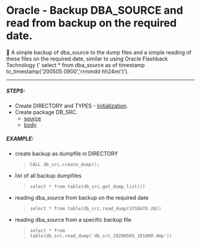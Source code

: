# Oracle - Backup DBA_SOURCE and read from backup on the required date.

📝 A simple backup of dba_source to the dump files and a simple reading of these files on the required date, similar to using Oracle Flashback Technology (' select * from dba_source as of timestamp to_timestamp('200505 0900','rrmmdd hh24mi')').
***

##### STEPS:
 * Create DIRECTORY and TYPES - [Initialization](/utils/db_src/initialization.ddl). 
 * Create package DB_SRC.
    * [source](db_src.pks)
    * [body](db_src.pkb)

##### EXAMPLE:
* create backup as dumpfile in DIRECTORY
    >     CALL db_src.create_dump();
* list of all backup dumpfiles
    >     select * from table(db_src.get_dump_list())
* reading dba_source from backup on the required date
    >     select * from table(db_src.read_dump(SYSDATE-20))
* reading dba_source from a specific backup file
    >     select * from table(db_src.read_dump('db_src_20200505_101000.dmp'))